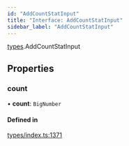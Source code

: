 ```yaml
---
id: "AddCountStatInput"
title: "Interface: AddCountStatInput"
sidebar_label: "AddCountStatInput"
---
```


[types](../../../modules/Types/Types.md).AddCountStatInput

## Properties

### count

• **count**: `BigNumber`

#### Defined in

[types/index.ts:1371](https://github.com/PolymeshAssociation/polymesh-sdk/blob/5a778578/src/types/index.ts#L1371)
